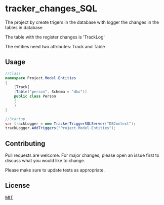 # tracker_changes_SQL

The project by create trigers in the database with logger the changes in the tables in database

The table with the register changes is 'TrackLog'

The entities need two attributes: Track and Table

## Usage
```c#
//Class
namespace Project.Model.Entities
{
    [Track]
    [Table("person", Schema = "dbo")]
    public class Person
    {
    }
}

//Startup
var trackLogger = new TrackerTriggerSQLServer("DBContext");
trackLogger.AddTriggers("Project.Model.Entities");
```

## Contributing

Pull requests are welcome. For major changes, please open an issue first
to discuss what you would like to change.

Please make sure to update tests as appropriate.

## License

[MIT](https://choosealicense.com/licenses/mit/)
